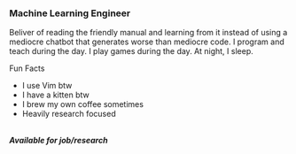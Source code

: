 ### Machine Learning Engineer

Beliver of reading the friendly manual and learning from it instead of using a mediocre chatbot that generates worse than mediocre code. I program and teach during the day. I play games during the day. At night, I sleep.

Fun Facts

- I use Vim btw
- I have a kitten btw
- I brew my own coffee sometimes
- Heavily research focused
<br />
<strong><em>Available for job/research</em></strong>
